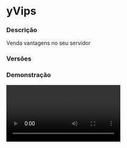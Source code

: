 # yVips
<secondary-label ref="management"/>

### Descrição
Venda vantagens no seu servidor

### Versões
<secondary-label ref="1.8"/>
<secondary-label ref="1.9"/>
<secondary-label ref="1.10"/>
<secondary-label ref="1.11"/>
<secondary-label ref="1.12"/>
<secondary-label ref="1.13"/>
<secondary-label ref="1.14"/>
<secondary-label ref="1.15"/>
<secondary-label ref="1.16"/>
<secondary-label ref="1.17"/>
<secondary-label ref="1.18"/>
<secondary-label ref="1.19"/>
<secondary-label ref="1.20"/>
<secondary-label ref="1.21"/>

### Demonstração
<video src="//www.youtube.com/watch?v=lUqLHCAyvZ8"/>


<chapter title="Comandos" id="commands" collapsible="true">
<code-block lang="plain text">/vip - Abre o menu principal
/vips [player] - Veja os vips ativos.
/keys [player
/admin] - Veja as chaves ativas.
/trocarvip [vip] - Trocqa o seu VIP atual por outro
/vip info [id-vip] - Vê as informações gerais do id selecionado.
/tempovip [jogador] - Mostra o seu tempo de vip ou de outro jogador
/usarkey [key] - Ativa um VIP a partir de uma KEY
/partyvip - Mostra o progresso atual do party-vip
/ativarvip [id] - Ativa um VIP a partir do ID do bônus
/bonusvip dar [player
/random] [vip] [duração] - Dar uma chave bônus para um jogador
/bonusvip enviar [id] [player] - Envia uma chave bônus para um jogador
/bonusvip ativar [id] - Ativa uma chave bônus
/vendervip [id] [economia] [preço] - Vende uma chave VIP
/comprarvip [id] - Compra uma chave VIP
/cancelarvendavip [id] - Cancela a venda de uma chave VIP
/congerlavip - Congela
/descongela o tempo dos vips
/darvip [jogador] [vip] [tempo] - Dá um determinado vip a um jogador
/darchave [jogador] [vip] [tempo] - Dá uma chave de um determinado vip a um jogador
/setarvip [jogador] [vip] [tempo] - Dá um determinado vip a um jogador, porém sem as mensagens e os comandos de ativação
/gerarkey [vip] [tempo] [tipo] [usos] - Cria uma key aleatória de um determinado vip
/criarkey [vip] [tempo] [tipo] [usos] [key] - Cria uma key customizada de um determinado vip
/editarkey [key] [vip] [tempo] [tipo] [usos] - Edita uma key
/deletarkey [key] - Deleta uma key
/removervip [id] - Remove um vip
/removervipplayer [player] - Remove todos os vips de um jogador
/removertempovip [id] [tempo] - Remove tempo de um vip</code-block>
</chapter>

<chapter title="Permissões" id="permissions" collapsible="true">
<code-block lang="plain text">yvips.use - Permissão para o /vip
yvips.freeze - Permissão para o /congelarvip
yvips.reload - Permissão para o /vip reload
yvips.bonusvip - Permissão para o /bonusvip
yvips.bonusvip.give - Permissão para o /bonusvip dar
yvips.bonusvip.active - Permissão para o /bonusvip ativar
yvips.bonusvip.send - Permissão para o /bonusvip enviar
yvips.bonusvip.list - Permissão para o /bonusvip lista
yvips.activevip - Permissão para o /ativarvip
yvips.buyvip - Permissão para o /comprarvip
yvips.givekey - Permissão para o /darchave
yvips.keys - Permissão para o /keys
yvips.keys.admin - Permissão para o /keys admin
yvips.keys.others - Permissão para o /keys [player]
yvips.sellcancelvip - Permissão para o /cancelarvendavip
yvips.sellvip - Permissão para o /vendervip
yvips.sellsvip - Permissão para o /vendasvip
yvips.sellsvip.others - Permissão para o /vendasvip [player]
yvips.usekey - Permissão para o /usarkey
yvips.createkey - Permissão para o /criarkey
yvips.editkey - Permissão para o /editarkey
yvips.generatekey - Permissão para o /gerarkey
yvips.removekey - Permissão para o /removerkey
yvips.infovip - Permissão para o /vip info
yvips.partyvip - Permissão para o /partyvip
yvips.timevip - Permissão para o /tempovip
yvips.timevip.others - Permissão para o /tempovip [player]
yvips.tradevip - Permissão para o /trocarvip
yvips.tradevip.others - Permissão para o /trocarvip [vip] [player]
yvips.vips - Permissão para o /vips
yvips.vips.others - Permissão para o /vips [player]
yvips.addvip - Permissão para o /darvip
yvips.setvip - Permissão para o /setarvip
yvips.removevip - Permissão para o /removervip
yvips.removevipplayer - Permissão para o /removervipplayer
yvips.removetime - Permissão para o /removertempovip
yvips.admin - Permissão para ser reconhecido como admin</code-block>
</chapter>

## Placeholders
<primary-label ref="placeholders"/>

Aqui estão as placeholders disponíveis para utilização com este plugin. Consulte-as para entender como utilizá-las corretamente.

<code-block lang="plain text" ignore-vars="true">
%yvips_partyvip_has% - Retorna a quantia atual do party-vip
%yvips_partyvip_need% - Retorna a quantia necessária do party-vip
%yvips_partyvip_progressbar% - Retorna a barra de progresso do party-vip
%yvips_partyvip_percentage% - Retorna a porcentagem atual do party-vip
%yvips_credit% - Retorna a quantia de créditos VIP do jogador formatado
%yvips_credit_raw% - Retorna a quantia de créditos VIP do jogador sem formatar
%yvips_vip_raw% - Retorna o tipo do vip
%yvips_vip_tag% - Retorna a tag do vip
%yvips_vip_prefix% - Retorna o prefixo do vip
%yvips_start_raw% - Retorna o horário raw de ativação do vip
%yvips_expire_raw% - Retorna o horário raw de expiração do vip
%yvips_duration_raw% - Retorna o horário raw de duração do vip
%yvips_start_date% - Retorna a data de ativação do vip
%yvips_start_hour% - Retorna a hora de ativação do vip
%yvips_expire_date% - Retorna a data de expiração do vip
%yvips_expire_hour% - Retorna a hora de expiração&nbsp;&nbsp;do vip
%yvips_duration% - Retorna a duração do vip
</code-block>

## Chat
<primary-label ref="chat"/>

Esta seção apresenta as placeholders disponíveis para utilização no chat. Consulte-as para compreender como aplicá-las de maneira eficaz.

<code-block lang="plain text">
{vip_tag} - Retorna a tag do vip
{vip_prefix} - Retorna o prefixo do vip
</code-block>

## Configuração
<primary-label ref="config"/>
Confira os arquivos de configuração deste plugin e revise os detalhes para garantir uma implementação correta.

<chapter title="Arquivos de Configuração" collapsible="true">
<chapter title="Estrutura do diretório" collapsible="false">
<code-block lang="plain text" ignore-vars="true">
Estrutura do diretório:
└── yVips/
    ├── commands.yml
    ├── config.yml
    ├── data.yml
    ├── discord.yml
    ├── economies.yml
    ├── menus.yml
    ├── messages.yml
    └── vips.yml
</code-block>
</chapter>

<chapter title="commands.yml" collapsible="true">
<code-block lang="yaml" ignore-vars="true">
<![CDATA[
#     ___                                          _
#    / __\___  _ __ ___  _ __ ___   __ _ _ __   __| |___
#   / /  / _ \| '_ ` _ \| '_ ` _ \ / _` | '_ \ / _` / __|
#  / /__| (_) | | | | | | | | | | | (_| | | | | (_| \__ \
#  \____/\___/|_| |_| |_|_| |_| |_|\__,_|_| |_|\__,_|___/
#
# Lista de comandos do plugin.

# Utilize "comando|comando" para criar aliases.
# Por exemplo: "gm|gamemode"
# Você pode criar quantas aliases quiser.
commands:
  vip: 'vip'
  vips: 'vips'
  timevip: 'tempovip|timevip'
  tradevip: 'trocarvip|tradevip'
  usekey: 'usekey|usarkey|usarchave'
  addvip: 'darvip|givevip|addvip|adicionarvip'
  removevip: 'removevip|removervip'
  removetime: 'removetimevip|removertempovip'
  setvip: 'setvip|setarvip|definirvip|definevip'
  generatekey: 'generatekey|gerarkey'
  createkey: 'createkey|criarkey'
  removekey: 'removekey|deletekey|removerkey|deletarkey'
  editkey: 'editkey|editarkey'
  seekeys: 'verkeys|seekeys|keys|verchaves|chaves'
  freeze: 'freezevip|congelarvip'
  givekey: 'givekey|darkey|darchave'
  infovip: 'infovip|vipinfo'
  bonusvip: 'bonusvip|vipbonus'
  activevip: 'activevip|ativarvip'
  sellvip: 'sellvip|vendervip'
  sellcancelvip: 'sellcancelvip|sellcancel|cancelsell|cancelsellvip|cancelarvendavip|vendacancelar|vendacancelarvip|cancelarvenda'
  buyvip: 'buyvip|comprarvip'
  sellsvip: 'sellsvip|vendasvip'
  partyvip: 'partyvip'
  creditovip: 'creditovip|creditosvip'
  removevipplayer: 'removevipplayer|removervipplayer|tirarvipplayer'
]]>
</code-block>
</chapter>

<chapter title="config.yml" collapsible="true">
<code-block lang="yaml" ignore-vars="true">
<![CDATA[
#      __     ___
#  _   \ \   / (_)_ __  ___
# | | | \ \ / /| | '_ \/ __|
# | |_| |\ V / | | |_) \__ \
#  \__, | \_/  |_| .__/|___/
#  |___/         |_|
#
# Discord: discord.ystoreplugins.com.br
# Site: ystoreplugins.com.br
#

# Modo de depuração para correção de problemas no plugin.
debug-mode: false

#      ___      _        _
#     /   \__ _| |_ __ _| |__   __ _ ___  ___
#    / /\ / _` | __/ _` | '_ \ / _` / __|/ _ \
#   / /_// (_| | || (_| | |_) | (_| \__ \  __/
#  /___,' \__,_|\__\__,_|_.__/ \__,_|___/\___|
#
# Configurações do banco de dados.

database:
  # Determina o tipo de banco de dados. Valores válidos: [SQLITE, MYSQL, HIKARI (recomendado)]
  storage-type: SQLITE

  # Dados para conexão ao banco de dados MYSQL.
  data:
    # Endereço de conexão do banco de dados. [EX: 127.0.0.1]
    host: localhost
    # Porta de conexão do banco de dados. [EX: 3306]
    port: 3306
    # Nome do banco de dados a ser conectado. [EX: minecraft]
    database: ''
    # Usuário de conexão. [EX: root]
    username: ''
    # Senha do usuário de conexão: [EX: 123]
    password: ''

#   __      _   _   _
#  / _\ ___| |_| |_(_)_ __   __ _ ___
#  \ \ / _ \ __| __| | '_ \ / _` / __|
#  _\ \  __/ |_| |_| | | | | (_| \__ \
#  \__/\___|\__|\__|_|_| |_|\__, |___/
#
# Sistemas principais.

general:
  # Nome deste servidor na proxy
  proxy-name: 'rankup'
  # Reduzir o tempo dos vips que não estão equipados; reduzir apenas do vip ativo
  reduce-non-equiped: false
  # Setar o grupo do vip sempre ao logar
  login-set-group: true
  # Reduzir tempo dos vips nesse servidor (desative caso tenha vários no mesmo MYSQL -> deixe ativado apenas em um dos servidores)
  reduce-this: true
  # Delay para trocar VIP
  # em segundos
  trade-delay: 300
  # Permitir o jogador ter ativado todos os vips ao mesmo tempo
  active-all: false

party-vip:
  enable: true
  # Valor que precisa ser acumulado para executar a ração
  value: 100.0
  # Resetar ao atingir
  reset-completed: true
  # Somar valor ao utilizar /setvip
  set-sum: false
  # Comando que será executado
  command: [ 'alert &cAtingimos a META de R$ 100,00 em VIPs vendidos.' ]
  # Mensagens do party-vip
  message:
    disabled: '&cEste sistema foi desativado.'
    add: |

      &b&lPARTY VIP: &aUm novo VIP foi ativado!
      &eProgresso atual: &7(&fR$ {has}&7/&bR$ {need}&7)

    got: |

      &b&lPARTY VIP: &aA META foi atingida!
      &eValor alcançado: &7(&fR$ {has}&7/&bR$ {need}&7)

    progress: |

      &b&lPARTY VIP
      &eProgresso atual: &7(&fR$ {has}&7/&bR$ {need}&7)

# Configuração da progressbar
progress-bar:
  amount: 10
  symbol: ':'
  color-yes: '&a'
  color-not: '&7'
]]>
</code-block>
</chapter>

<chapter title="data.yml" collapsible="true">
<code-block lang="yaml" ignore-vars="true">
<![CDATA[
freeze: false
party-vip: 0.0
]]>
</code-block>
</chapter>

<chapter title="discord.yml" collapsible="true">
<code-block lang="yaml" ignore-vars="true">
<![CDATA[
options:
  url: ''
  username: 'yVips'

embeds:
  activated:
    title: ':mailbox: Um novo VIP foi ativado'
    thumbnail: 'https://minotar.net/body/{player}/100.png'
    color: '#fff'
    content: ''
    footer:
      text: 'yStore © Todos os direitos reservados'
      image: ''
    fields:
      player:
        inline: true
        header: 'Player'
        content: '```{player}```'
      vip:
        inline: true
        header: 'VIP'
        content: '```{vip}```'
      time:
        inline: true
        header: 'Duração'
        content: '```{time}```'
      date_activated:
        inline: true
        header: 'Ativado em'
        content: '```{activation_date} às {activation_hour}```'
      date_expire:
        inline: true
        header: 'Expira em'
        content: '```{expire_date} às {expire_hour}```'
]]>
</code-block>
</chapter>

<chapter title="economies.yml" collapsible="true">
<code-block lang="yaml" ignore-vars="true">
<![CDATA[
#  _____                                  _
# | ____| ___  ___  _ __   ___  _ __ ___ (_) ___  ___
# |  _|  / __|/ _ \| '_ \ / _ \| '_ ` _ \| |/ _ \/ __|
# | |___| (__| (_) | | | | (_) | | | | | | |  __/\__ \
# |_____|\___|\___/|_| |_|\___/|_| |_| |_|_|\___||___/

# Providers disponíveis:
#
#   AtlasEconomiaSecundaria, AtlasMinas, AtlasMinasV2,
#   JH_Shop, LegendaryEconomy, NextCash, PlayerPoints,
#   StormEconomiaSecundaria, StormMinas, TGCash,
#   yAlmas, yPoints, yRankup,
#   Vault
#

# Economia padrão que irá vir na placa
# Deixe '' (vazio) para não usar
default: 'money'

economies:
  money:
    # Coloque o nome do plugin
    # Para money deixe Money
    provider: 'Money'
    # Formato inteiro
    display: 'Dinheiro'
    # Formato abreviado
    abbreviated: 'coins'
    # Permitir que comercializem na loja com o jogador offline
    allow-offline: true
    # Permissão para o usuário conseguir definir esta economia
    permission: 'yvips.provider.money'
    # ‘Item’ que aparecerá para os jogadores ao interagir com a placa
    item:
      material: '209299a117bee88d3262f6ab98211fba344ecae39b47ec848129706dedc81e4f'
      name: '&aEconomia'
      lore:
        - ''
        - ' &aEsta loja está comercializando com &fMoney&a.'
        - ''
    # ‘Item’ que aparecerá para o dono ao editar/criar a placa
    item-settings:
      material: '209299a117bee88d3262f6ab98211fba344ecae39b47ec848129706dedc81e4f'
      name: '&aEconomia'
      lore:
        - ''
        - ' &7Tipo de economia: &fMoney&7.'
        - ''
        - '&aClique para alterar'
]]>
</code-block>
</chapter>

<chapter title="menus.yml" collapsible="true">
<code-block lang="yaml" ignore-vars="true">
<![CDATA[
#
#    /\/\   ___ _ __  _   _ ___
#   /    \ / _ \ '_ \| | | / __|
#  / /\/\ \  __/ | | | |_| \__ \
#  \/    \/\___|_| |_|\__,_|___/
#
# Sistema de menus.

# Ativar o sistema de atualizar o menu principal automaticamente enquanto estiver aberto
menu-updater: true
# Tempo para atualizar o menu automaticamente
# em ticks -> 20 ticks = 1s
menu-updater-time: 20

# Setas dos menus.
arrows:
  back:
    material: 'ARROW:0'
    name: '&cVoltar'
    lore: ['&7Clique para voltar ao menu anterior.']
  previous:
    material: 'ARROW:0'
    name: '&cAnterior'
    lore: ['&7Clique para ir à página anterior.']
  next:
    material: 'ARROW:0'
    name: '&aPróximo'
    lore: ['&7Clique para ir à próxima página.']

# Menu principal
main:
  name: '&8VIPs ➜ Principal'
  size: 36
  items:
    profile:
      slot: 10
      material: '{player}'
      name: '&bPerfil'
      lore:
        - ''
        - ' &fVIP Atual: &r{vip_display}'
        - ' &fTAG: &r{vip_prefix}'
        - ''
        - ' &fCréditos: &b&l♦ &f{credit}'
        - ''
        - ' &fExpira em: &7{expire_remaining}'
        - ' &fAtivado em: &7{activation_date} às {activation_hour}'
        - ''
    profile-no-vip:
      material: '{player}'
      name: '&aPerfil'
      lore:
        - ' &fCréditos: &b♦&f{credit}'
        - ''
        - ' &cAdquira um VIP e'
        - ' &cdesbloqueie o acesso ao menu.'
        - ''
    historic:
      slot: 12
      material: 'EMPTY_MAP'
      name: '&bHistórico de VIPS'
      lore:
        - '&7Clique para visualizar o seu'
        - '&7histórico de VIPs utilizados.'
        - ''
    stored:
      slot: 13
      material: 'TRIPWIRE_HOOK'
      name: '&bChaves'
      lore:
        - '&7Clique para visualizar as suas chaves'
        - '&7armazenadas do seu VIPs'
        - ''
        - ' &7Você possui &f{amount_stored} &7chave(s) armazenada(s).'
        - ' &7Total de chaves obtidas: &f{amount_obtained}&7.'
        - ''
    shop:
      slot: 14
      material: 'GOLD_INGOT'
      name: '&bLoja de Créditos'
      lore:
        - '&7Aqui você pode adquirir itens utilizando'
        - '&7os seus &nCréditos VIP&7.'
        - ''
        - '&aClique para abrir a loja.'
    keys-shop:
      slot: 15
      material: 'DIAMOND'
      name: '&bLoja de Chaves'
      lore:
        - '&7Aqui você pode adquirir chaves VIP'
        - '&7de outros jogadores.'
        - ''
        - '&aClique para abrir a loja.'
    top:
      slot: 16
      material: 'BOOK_AND_QUILL'
      name: '&b&lTOP'
      lore:
        - '&7Veja os jogadores que mais ativaram'
        - '&7vip no servidor.'
        - ''
        - '&aClique para abrir'
    activation:
      slot: 21
      material: 'CHEST'
      name: '&b&lAtivações'
      lore:
        - '&7Recolha as suas ativações pendentes.'
        - ''
        - '&aClique para abrir'
    upgrade-yes:
      slot: 22
      material: 'EMERALD'
      name: '&b&lUpar VIP'
      lore:
        - '&7Faça um upgrade do seu VIP atual para um melhor.'
        - ''
        - '&aClique para abrir'
    upgrade-no:
      material: 'EMERALD'
      name: '&b&lUpar VIP'
      lore:
        - '&cVocê não possui nenhum vip.'

# Menu histórico de vips
history:
  name: '&8VIP'
  size: 54
  slots: [ 11, 12, 13, 14, 15, 20, 21, 22, 23, 24 ]
  previous-slot: 18
  next-slot: 26
  back-slot: 48
  # Seletor dos tops
  selector:
    slot: 50
    material: HOPPER
    name: '&aFiltro'
    # Tipos do seletor
    types:
      active:
        enabled: true
        name: 'VIP Equipado'
      pending:
        enabled: true
        name: 'VIP(s) Pendente'
      expired:
        enabled: true
        name: 'VIP(s) Expirados'
    # Formatos do seletor
    formats:
      seeing: ' &f• &a{name}'
      select: ' &f• &7{name}'

# Menu top
top:
  name: '&8TOP VIP'
  size: 36
  slots: [ 10, 11, 12, 13, 14, 15, 16 ]
  back-slot: 30
  previous-slot: 9
  next-slot: 17
  # Seletor dos tops
  selector:
    slot: 31
    material: '22d145c93e5eac48a661c6f27fdaff5922cf433dd627bf23eec378b9956197'
    name: '&aSeletor do TOP'
    # Tipos do seletor
    types:
      credit:
        enabled: true
        name: 'Créditos VIP'
      activated-vip:
        enabled: true
        name: 'VIPs ativados'
    # Formatos do seletor
    formats:
      seeing: ' &f• &a{nome}'
      select: ' &f• &7{nome}'
  items:
    # Item do top peixe mais pesado
    credit:
      material: '{player}'
      name: '&f{player}'
      lore:
        - ''
        - '&fCréditos VIP: &7{amount}'
        - '&fPosição: &e{pos}º'
        - ''
    # Item do top tempo pescando
    activated-vip:
      material: '{player}'
      name: '&f{player}'
      lore:
        - ''
        - '&fVIPs ativados: &7{amount}'
        - '&fPosição: &e{pos}º'
        - ''

# Menu de shop
shop:
  name: '&8VIP SHOP'
  size: 27
  back-slot: 10
  profile:
    slot: 12
    material: '{player}'
    name: '&a{player}'
    lore: [ '&7Seus créditos: &f{credit}', "&7Créditos gastos: &f{spent}" ]
  items:
    swords:
      price: 1.0
      preview:
        slot: 14
        material: 'DIAMOND'
        name: '&b&lVIP DIAMANTE'
        lore: ['&7Compre seu vip diamante', '&7muito especial para o servidor.']
      item:
        material: 'DIAMOND'
        name: 'EOQ'
        lore: []
      command: [ 'darvip {player} diamante 10000' ]

# Menu keys
keys:
  name: '&8VIP KEYS'
  size: 54
  slots: [ 11, 12, 13, 14, 15, 20, 21, 22, 23, 24 ]
  previous-slot: 18
  next-slot: 26
  back-slot: 49
  #
  bonus-slot: 40
  #
  items:
    bonus:
      material: 'TRIPWIRE_HOOK'
      name: '&eKeys bônus!'
      lore: [ '&7Gerencie suas chaves bônus', '&7adquiridas em ativações.', '', '&aClique para abrir' ]
  facing:
    e0:
      slot: 11
      material: 'BARRIER'
      name: ' '
      lore: []
    e1:
      slot: 12
      material: 'BARRIER'
      name: ' '
      lore: []
    e2:
      slot: 13
      material: 'BARRIER'
      name: ' '
      lore: []
    e3:
      slot: 14
      material: 'BARRIER'
      name: ' '
      lore: []
    e4:
      slot: 15
      material: 'BARRIER'
      name: ' '
      lore: []
    e5:
      slot: 20
      material: 'BARRIER'
      name: ' '
      lore: []
    e6:
      slot: 21
      material: 'BARRIER'
      name: ' '
      lore: []
    e7:
      slot: 22
      material: 'BARRIER'
      name: ' '
      lore: []
    e8:
      slot: 23
      material: 'BARRIER'
      name: ' '
      lore: []
    e9:
      slot: 24
      material: 'BARRIER'
      name: ' '
      lore: []

# Menu keys bonus
keys-bonus:
  name: '&8VIP KEYS BÔNUS'
  size: 54
  slots: [ 11, 12, 13, 14, 15, 20, 21, 22, 23, 24 ]
  previous-slot: 18
  next-slot: 26
  back-slot: 49
  facing:
    e0:
      slot: 11
      material: 'BARRIER'
      name: ' '
      lore: []
    e1:
      slot: 12
      material: 'BARRIER'
      name: ' '
      lore: []
    e2:
      slot: 13
      material: 'BARRIER'
      name: ' '
      lore: []
    e3:
      slot: 14
      material: 'BARRIER'
      name: ' '
      lore: []
    e4:
      slot: 15
      material: 'BARRIER'
      name: ' '
      lore: []
    e5:
      slot: 20
      material: 'BARRIER'
      name: ' '
      lore: []
    e6:
      slot: 21
      material: 'BARRIER'
      name: ' '
      lore: []
    e7:
      slot: 22
      material: 'BARRIER'
      name: ' '
      lore: []
    e8:
      slot: 23
      material: 'BARRIER'
      name: ' '
      lore: []
    e9:
      slot: 24
      material: 'BARRIER'
      name: ' '
      lore: []

# Menu keys vendendo
keys-sell:
  name: '&8VIP KEYS VENDENDO'
  size: 54
  slots: [ 11, 12, 13, 14, 15, 20, 21, 22, 23, 24 ]
  previous-slot: 18
  next-slot: 26
  back-slot: 49
  facing:
    e0:
      slot: 11
      material: 'BARRIER'
      name: ' '
      lore: []
    e1:
      slot: 12
      material: 'BARRIER'
      name: ' '
      lore: []
    e2:
      slot: 13
      material: 'BARRIER'
      name: ' '
      lore: []
    e3:
      slot: 14
      material: 'BARRIER'
      name: ' '
      lore: []
    e4:
      slot: 15
      material: 'BARRIER'
      name: ' '
      lore: []
    e5:
      slot: 20
      material: 'BARRIER'
      name: ' '
      lore: []
    e6:
      slot: 21
      material: 'BARRIER'
      name: ' '
      lore: []
    e7:
      slot: 22
      material: 'BARRIER'
      name: ' '
      lore: []
    e8:
      slot: 23
      material: 'BARRIER'
      name: ' '
      lore: []
    e9:
      slot: 24
      material: 'BARRIER'
      name: ' '
      lore: []

# Menu de configuração
sell:
  name: '&8VIP VENDER KEY'
  size: 27
  items:
    back-slot: 10
    provider-slot: 12
    price-slot: 14
    selling-slot: 16
    provider:
      material: '61a8e6d27b96c0aa4df5b8347260eb051c56944c97d837f22655d8ecbc449137'
      name: '&aMoeda da venda'
      lore:
        - '&7Moeda que será utilizada no comércio'
        - '&7desta key.'
        - ''
        - '&7Atual: &fNenhuma'
        - ''
        - '&aClique para alterar a moeda'
    price:
      material: '945f47feb4d75cb333914bfdb999a489c9d0e320d548f310419ad738d1e24b9'
      name: '&aPreço da key'
      lore:
        - '&7Quantia que o jogador vai pagar por esta key:'
        - ''
        - ' &fPreço atual: &7{price}'
        - ''
        - '&aClique para alterar'
    selling:
      material: '22d145c93e5eac48a661c6f27fdaff5922cf433dd627bf23eec378b9956197'
      name: '&aAtivar venda'
      lore:
        - '&7Esta key não está sendo vendida no momento.'
        - '&7Jogadores não poderão comprar.'
        - ''
        - '&aClique para ativar a venda'
    selling-not:
      material: '5fde3bfce2d8cb724de8556e5ec21b7f15f584684ab785214add164be7624b'
      name: '&cDesativar venda'
      lore:
        - '&7Esta key está sendo vendida no momento.'
        - '&7Jogadores poderão comprar.'
        - ''
        - '&aClique para desativar a venda'

# Menu de seleção de economias
providers:
  name: '&8Selecionar economia'
  size: 27
  previous: 9
  next: 17
  back: 18
  slots: [ 10, 11, 12, 13, 14, 15, 16 ]

# Menu de confirmação
confirm:
  name: '&8Confirmação de compra'
  size: 27
  slots: [ 10, 11, 12, 13, 14, 15, 16 ]
  items:
    item-slot: 13
    confirm-slot: 11
    cancel-slot: 15
    confirm:
      material: 'WOOL:5'
      name: '&aConfirmar'
      lore: [ '&7Clique para &aconfirmar&7 a compra.' ]
    cancel:
      material: 'WOOL:14'
      name: '&cCancelar'
      lore: [ '&7Clique para &ccancelar&7 a compra.' ]

# Menu ativações
activations:
  name: '&8VIP ATIVAÇÕES'
  size: 54
  slots: [ 11, 12, 13, 14, 15, 20, 21, 22, 23, 24 ]
  previous-slot: 18
  next-slot: 26
  back-slot: 49
  facing:
    e0:
      slot: 11
      material: 'BARRIER'
      name: ' '
      lore: []
    e1:
      slot: 12
      material: 'BARRIER'
      name: ' '
      lore: []
    e2:
      slot: 13
      material: 'BARRIER'
      name: ' '
      lore: []
    e3:
      slot: 14
      material: 'BARRIER'
      name: ' '
      lore: []
    e4:
      slot: 15
      material: 'BARRIER'
      name: ' '
      lore: []
    e5:
      slot: 20
      material: 'BARRIER'
      name: ' '
      lore: []
    e6:
      slot: 21
      material: 'BARRIER'
      name: ' '
      lore: []
    e7:
      slot: 22
      material: 'BARRIER'
      name: ' '
      lore: []
    e8:
      slot: 23
      material: 'BARRIER'
      name: ' '
      lore: []
    e9:
      slot: 24
      material: 'BARRIER'
      name: ' '
      lore: []
]]>
</code-block>
</chapter>

<chapter title="messages.yml" collapsible="true">
<code-block lang="yaml" ignore-vars="true">
<![CDATA[
#
#    /\/\   ___  ___ ___  __ _  __ _  ___  ___
#   /    \ / _ \/ __/ __|/ _` |/ _` |/ _ \/ __|
#  / /\/\ \  __/\__ \__ \ (_| | (_| |  __/\__ \
#  \/    \/\___||___/___/\__,_|\__, |\___||___/
#                              |___/
#
# Mensagens a serem enviadas pelo plugin.

actionbar:
  not-cancelled: '&cA operação ainda não foi cancelada.'

chat:
  syntax: '&cUse: /{command} {syntax}'
  target: '&cJogador {player} não encontrado.'
  number: '&cO argumento não é um número.'
  permission: '&cVocê não tem permissão para fazer isto.'
  console: '&cApenas jogadores in-game podem realizar esta ação.'
  cancelled: '&cVocê cancelou a ação.'
  help: |

    &bComandos do plugin:

    &b-> &f/vip &8-&7 Abre o menu principal
    &b-> &f/vips &8-&7 Veja os vips ativos.
    &b-> &f/keys &8-&7 Veja as chaves ativas.
    &b-> &f/tempovip &8-&7 Mostra o seu tempo de vip
    &b-> &f/trocarvip [vip] &8-&7 Trocqa o seu VIP atual por outro
    &b-> &f/usarkey [key] &8-&7 Ativa um VIP a partir de uma KEY
    &b-> &f/partyvip &8-&7 Mostra o progresso atual do party-vip
    &b-> &f/ativarvip [id] &8-&7 Ativa um VIP a partir do ID do bônus
    &b-> &f/bonusvip enviar [id] [player] &8-&7 Envia uma chave bônus para um jogador
    &b-> &f/bonusvip ativar [id] &8-&7 Ativa uma chave bônus
    &b-> &f/vendervip [id] [economia] [preço] &8-&7 Vende uma chave VIP
    &b-> &f/comprarvip [id] &8-&7 Compra uma chave VIP
    &b-> &f/cancelarvendavip [id] &8-&7 Cancela a venda de uma chave VIP

  help-admin: |

    &bComandos do plugin:

    &b-> &f/vip &8-&7 Abre o menu principal
    &b-> &f/vips [player] &8-&7 Veja os vips ativos.
    &b-> &f/keys [player/admin] &8-&7 Veja as chaves ativas.
    &b-> &f/trocarvip [vip] &8-&7 Trocqa o seu VIP atual por outro
    &b-> &f/vip info [id-vip] &8-&7 Vê as informações gerais do id selecionado.
    &b-> &f/tempovip [jogador] &8-&7 Mostra o seu tempo de vip ou de outro jogador
    &b-> &f/usarkey [key] &8-&7 Ativa um VIP a partir de uma KEY
    &b-> &f/partyvip &8-&7 Mostra o progresso atual do party-vip
    &b-> &f/ativarvip [id] &8-&7 Ativa um VIP a partir do ID do bônus
    &b-> &f/bonusvip dar [player/random] [vip] [duração] &8-&7 Dar uma chave bônus para um jogador
    &b-> &f/bonusvip enviar [id] [player] &8-&7 Envia uma chave bônus para um jogador
    &b-> &f/bonusvip ativar [id] &8-&7 Ativa uma chave bônus
    &b-> &f/vendervip [id] [economia] [preço] &8-&7 Vende uma chave VIP
    &b-> &f/comprarvip [id] &8-&7 Compra uma chave VIP
    &b-> &f/cancelarvendavip [id] &8-&7 Cancela a venda de uma chave VIP
    &b-> &f/congerlavip &8-&7 Congela/descongela o tempo dos vips
    &b-> &f/darvip [jogador] [vip] [tempo] &8-&7 Dá um determinado vip a um jogador
    &b-> &f/darchave [jogador] [vip] [tempo] &8-&7 Dá uma chave de um determinado vip a um jogador
    &b-> &f/setarvip [jogador] [vip] [tempo] &8-&7 Dá um determinado vip a um jogador, porém sem as mensagens e os comandos de ativação
    &b-> &f/gerarkey [vip] [tempo] [tipo] [usos] &8-&7 Cria uma key aleatória de um determinado vip
    &b-> &f/criarkey [vip] [tempo] [tipo] [usos] [key] &8-&7 Cria uma key customizada de um determinado vip
    &b-> &f/editarkey [key] [vip] [tempo] [tipo] [usos] &8-&7 Edita uma key
    &b-> &f/deletarkey [key] &8-&7 Deleta uma key
    &b-> &f/removervip [id] &8-&7 Remove um vip
    &b-> &f/removertempovip [id] [tempo] &8-&7 Remove tempo de um vip

  vip-found: '&cEste vip não foi encontrado. Disponíveis: &7{list}&c.'
  vip-found-player: '&cVocê não possui nenhum vip ativo.'
  vip-found-player-target: '&cO jogador {player} não possui nenhum vip ativo.'
  vip-set: '&aVocê setou o &r{vip}&a para o jogador &f{player}&a.'
  vip-add: '&aVocê adicionou o &r{vip}&a para o jogador &f{player}&a.'
  vip-trade: '&aVocê alterou seu vip para o &r{vip}&a.'
  vip-trade-target: '&aVocê alterou o vip do jogador &f{player}&a para o &r{vip}&a.'
  vip-time: |

    &aInformações do seu VIP:

    &7Seu VIP: &f{vip_display}
    &7Tag especial: &f{vip_prefix}

    &7Expira em: &f{expire_remaining}
    &7Ativado em: &f{activation_date} às {activation_hour}

  vip-time-target: |

    &aInformações do VIP de &f{player}&a:

    &7VIP: &f{vip_display}
    &7Tag especial: &f{vip_prefix}

    &7Expira em: &f{expire_remaining}
    &7Ativado em: &f{activation_date} às {activation_hour}

  vip-key-not-found: '&cEsta key {key} não existe.'
  vip-key-found: '&cEsta key {key} já existe.'
  vip-key-delete: '&aEsta key {key} foi deletada.'
  vip-key-generate: |

    &aInformações da KEY gerada:

    &7KEY: &f<click:suggest_command:{key}><hover:show_text:"<red>{key}<newline>Clique para copiar</red>">{key}</hover></click>
    &7VIP: &f{vip}

    &7Usos: &f{use}
    &7Duração: &f{duration}

  vip-key-edit: |

    &aInformações da KEY editada:

    &7KEY: &f<click:suggest_command:{key}><hover:show_text:"<red>{key}<newline>Clique para copiar</red>">{key}</hover></click>
    &7VIP: &f{vip}

    &7Usos: &f{use}
    &7Duração: &f{duration}

  vip-key-use: |

    &aVocê usou uma KEY VIP, informações:

    &7KEY: &f{key}
    &7VIP: &f{vip}

    &7Duração: &f{duration}

  vips-format: '  &8(<click:suggest_command:{id}><hover:show_text:"<red>{id}<newline>Clique para copiar</red>">{id}</hover></click>)&f {vip_display}&6 -> &7{expire_remaining}'
  vips-none: '&cVocê não possui nenhum vip.'
  vips-none-target: '&cO jogador {player} não possui nenhum vip.'
  vips: |

    &aInformações sobre os seus VIPs:
    &r
    &f  ID:            &fVIP:
    &r
    {format}

  vips-target: |

    &aInformações sobre os VIPs de &f{player}&a:

    &f  ID:            &fVIP:

    {format}

  vip-trade-found: '&cVocê não possui um VIP com id {id}.'
  vip-trade-found-target: '&cO jogador {player} não possui um VIP com id {id}.'
  vip-already: '&cVocê já está usando um VIP com o id {id}.'
  vip-already-target: '&cO jogador {player} já está usando um VIP com o id {id}.'
  vip-expired: '&cO seu VIP {id} está expirado.'
  vip-expired-target: '&cO VIP {id} do jogador {player} está expirado.'
  keys-format: '  &8(<click:suggest_command:{key}><hover:show_text:"<red>{key}<newline>Clique para copiar</red>">{key}</hover></click>)&f {vip_display}&6 -> &7{duration}'
  keys-none: '&cNão há nenhuma key disponível.'
  keys: |

    &aInformações sobre as KEYs disponíveis:

    &f  KEY:                      &fVIP:

    {format}

  keys-player-format: '  &8(<click:suggest_command:{id}><hover:show_text:"<red>{id}<newline>Clique para copiar</red>">{id}</hover></click>)&f {vip_display}&6 -> &7{expire_remaining}'
  keys-player-none: '&cVocê não possui nenhuma key.'
  keys-player: |

    &aInformações sobre as suas KEYs disponíveis:

    &f  KEY:                      &fVIP:

    {format}

  keys-target-format: '  &8(<click:suggest_command:{id}><hover:show_text:"<red>{id}<newline>Clique para copiar</red>">{id}</hover></click>)&f {vip_display}&6 -> &7{expire_remaining}'
  keys-target-none: '&cO jogador {player} não possui nenhuma key.'
  keys-target: |

    &aInformações sobre as KEYs de {player} disponíveis:

    &f  KEY:                      &fVIP:

    {format}

  vip-data-found: '&cNenhum VIP encontrado com o ID {id}.'
  vip-data-remove: '&aVIP {id} deletado.'
  vip-data-remove-permanent: '&cNão é possível alterar o tempo deste VIP, ele é permanente.'
  vip-data-remove-time: '&aTempo do VIP {id} alterado para duração: {time}.'
  shop-credit-has: '&cVocê não possui a quantia de {amount} créditos VIP.'
  shop-credit-spent: '&aVocê comprou na loja utilizando {amount} créditos VIP.'
  freeze-yes: '&aO tempo dos VIPS agora estão congelados neste servidor.'
  freeze-no: '&cO tempo dos VIPS não mais estão congelados neste servidor.'
  key-give: '&aVocê deu uma key do &r{vip}&a para o jogador &f{player}&a.'
  key-received: '&aVocê recebeu uma key do &r{vip}&a.'
  key-active: '&aVocê ativou sua key do &r{vip}&a de id {id}&a.'
  key-active-found: '&cEssa chave de id {id} não foi encontrada na sua conta.'
  key-copy: '&7Seu ID do VIP: &r {vip_display}&6 -> &7<click:suggest_command:{id}><hover:show_text:"<red>{id}<newline>Clique para copiar</red>">{id}</hover></click>'
  vip-info: |

    &aInformações sobre o VIP &7({id})&a de &f{player}&a:

    &7VIP: &r{vip_display}
    &7Tag Especial: &r{vip_prefix}

    &fStatus: &r{status}

    &7Expira em: &f{expire_remaining}
    &7Ativado em: &f{activation_date} às {activation_hour}

  bonus-give: '&aVocê deu um bônus do &r{vip}&a para o jogador &f{player}&a.'
  bonus-active: '&aVocê ativou seu bônus do &r{vip}&a de id {id}&a.'
  bonus-format: '  &8(<click:suggest_command:{id}><hover:show_text:"<red>{id}<newline>Clique para copiar</red>">{id}</hover></click>)&f {vip_display}&6 -> &7{expire_remaining}'
  bonus-none: '&cNão há nenhum bônus disponível.'
  bonus: |

    &aInformações sobre as KEYs disponíveis:

    &f  ID:            &fVIP:

    {format}

  bonus-not-found: '&cEste bônus de id {id} não existe.'
  digit-player: |

    &aDigite o PLAYER que você quer.
    &7Para cancelar, digite &ncancelar&7.

  digit-price: |

    &aDigite o PREÇO que você quer.
    &7Para cancelar, digite &ncancelar&7.

  bonus-sent: '&aVocê enviou o bônus de id {id} ao jogador {player}.'
  provider-permission: '&cVocê não tem permissão para comercializar com esta economia.'
  change-price: '&aVocê alterou o preço para {price}.'
  key-selling: |

    &aVocê colocou uma chave à venda

    &7ID: &e{id}
    &7Preço: &e{price}
    &7Economia: &e{provider}

    &7VIP: &b{vip}
    &7Duração: &b{duration}

  key-selling-cancel: |

    &aVocê cancelou a venda de uma chave

    &7ID: &e{id}
    &7VIP: &b{vip}
    &7Duração: &b{duration}

  provider-found: '&cEste tipo de economia não foi encontrado. Disponíveis: &7{list}&c.'
  key-buy-found: '&cEssa chave de id {id} não foi encontrada para venda.'
  key-buy-self: '&cVocê não pode comprar sua própria chave.'
  key-buy-target: '&cEste jogador {player} não foi encontrado na base de dados.'
  key-buy-economy: '&cEsta economia não foi encontrada.'
  key-buy-offline: '&cEsta economia não permite que comercialize com o dono da venda offline.'
  key-buy: |

    &aVocê comprou uma chave VIP

    &7ID: &e{id}
    &7Preço: &e{price}
    &7Economia: &e{provider}

    &7VIP: &b{vip}
    &7Duração: &b{duration}

  no-balance: '&cVocê não tem {provider_display} suficiente para isto. Disponível: {provider_balance}&c.'
  sell-format: '  &8(<click:suggest_command:{id}><hover:show_text:"<red>{id}<newline>Clique para copiar</red>">{id}</hover></click>)&f {vip_display}&6 -> &7{expire_remaining} &6-> &a{price} {provider_abbreviated} &6-> &f{player}'
  sell-none: '&cNão há nenhuma key à venda.'
  sell: |

    &aInformações sobre KEYs à venda disponíveis:

    &f  KEY:                      &fVIP:

    {format}

  sell-target-format: '  &8(<click:suggest_command:{id}><hover:show_text:"<red>{id}<newline>Clique para copiar</red>">{id}</hover></click>)&f {vip_display}&6 -> &7{expire_remaining} &6-> &a{price} {provider_abbreviated}'
  sell-target-none: '&cNão há nenhuma key à venda deste jogador.'
  sell-target: |

    &aInformações sobre KEYs à venda de {player} disponíveis:

    &f  KEY:                      &fVIP:

    {format}

  credit-balance: |
    &aVocê possui: &f{amount}&a créditos.
  credit-balance-target: |
    &aO jogador &7{player}&a possui: &f{amount}&a créditos.
  credit-set: |
    &aVocê setou os tokens do jogador &7{player} &apara: &f{amount}&a créditos.
  credit-remove: |
    &aVocê removeu &f{amount}&a créditos do jogador &7{player}&a.
  credit-add: |
    &aVocê adicionou &f{amount}&a créditos para o jogador &7{player}&a.
  credit-send: |
    &aVocê enviou &f{amount}&a créditos para o jogador &7{player}&a.
  credit-received: |
    &aVocê recebeu &f{amount}&a créditos do jogador &7{player}&a.
  credit-self: |
    &cVocê não pode enviar créditos para sí mesmo.
  bonus-receive: '&aVocê recebeu um bônus do &r{vip}&a do jogador &f{player}&a.'
  trade-delay: '&cAguarde &e{time} &cpara trocar de vip novamente.'
  remove-player-none: '&cNenhum VIP pôde ser removido. O jogador {player} não possui VIPs ativos.'
  remove-player: '&aTodos os VIPs do jogador &f{player}&a foram removidos.'
]]>
</code-block>
</chapter>

<chapter title="vips.yml" collapsible="true">
<code-block lang="yaml" ignore-vars="true">
<![CDATA[
vips:
  iron:
    display: '&f[VIP Ferro]'
    prefix: '&f&l✔' # exclusivo yClans e yRankup
    # ONLINE -> O tempo do VIP é descontado apenas quando o jogador estiver online
    # SERVER -> O tempo do VIP é descontado apenas quando o servidor estiver online
    # BASIC -> O tempo do VIP é descontado até quando o servidor estiver offline
    time-type: 'SERVER'
    # Créditos VIP que serão dados ao jogador ao ativar este vip
    credit: 10.0
    # Valor que acumulará no party-vip
    party-vip-value: 10.0
    # Enviar a ativação pro menu de ativações do jogador
    activation-menu: false
    # Integração com o yLeague
    yleague:
      # Pontos que será dado no yLeague
      points: 10.0
      # Título da embed que é enviada no discord
      # Deixe '' para não enviar
      embed-title: 'VIP Ferro Ativado'
    # Sistema de upar o vip
    upgrade:
      vip-type: 'ouro'
      command: []
      message: |

        &b&lUPGRADE
        &aVocê upou do &f[VIP Ferro] &apara o &e&lVIP OURO
        &aVocê pagou &2$&a 10k em coins

      message-broadcast: ''
      price:
        price1:
          provider: 'money'
          price: 10000
    icon:
      material: 'IRON_INGOT'
      name: '&fVIP Ferro'
      lore: []
    announces:
      sound: ''
      effect: ''
      actionbar: '&7{player}&b acaba de ativar o &fVIP Ferro'
      title: '&7{player}&b ativou o<nl>&fVIP Ferro'
      chat: |

        &a&lVIPS
        &bO jogador &7{player} &bacaba de
        &bse tornar &7(&fVIP Ferro&7)&b.

      chat-private: |

        &a&lVIPS
        &7Recolha sua ativação no /vip

    discord:
      # exclusivo yDiscordHook
      # enviar o embed no privado
      discordhook:
        enable: true
        dm-embed: ''
      # enviar o embed em um chat
      webhook:
        enable: true
        chat-embed: 'activated'
    item:
      key-preview:
        material: TRIPWIRE_HOOK
        name: '&f[VIP Ferro] &8{id}'
        lore: [ '', ' &7Vip: &f[VIP Ferro]', ' &7ID: &f{id}', ' &7Duração: &f{expire_remaining}', '', '&aBotão &fESQUERDO &apara ativar', '&aBotão &fDIREITO &apara vender' ]
      key-sell-preview:
        material: TRIPWIRE_HOOK
        name: '&f[VIP Ferro] &8{id}'
        lore: [ '', ' &7Vip: &f[VIP Ferro]', ' &7ID: &f{id}', ' &7Duração: &f{expire_remaining}', ' &fStatus: &aVendendo por {price} {provider_abbreviated}', '', '&aBotão &fESQUERDO &apara ativar', '&aBotão &fDIREITO &apara cancelar a venda' ]
      key-sell:
        material: TRIPWIRE_HOOK
        name: '&f[VIP Ferro] &8{id}'
        lore: [ '', ' &7Vip: &f[VIP Ferro]', ' &7ID: &f{id}', ' &7Duração: &f{expire_remaining}', '', ' &fStatus: &aVendendo por {price} {provider_abbreviated}', ' &fVendedor: &7{player}', '', '&aBotão &fESQUERDO &apara comprar' ]
      key-bonus-preview:
        material: TRIPWIRE_HOOK
        name: '&f[VIP Ferro] &8{id}'
        lore: [ '', ' &7Vip: &f[VIP Ferro]', ' &7ID: &f{id}', ' &7Duração: &f{expire_remaining}', '', '&aBotão &fESQUERDO &apara ativar', '&aBotão &fDIREITO &apara enviar' ]
      active:
        material: IRON_INGOT
        name: '&f[VIP Ferro] &8{id}'
        lore: [ '' ,' &fAtivado por: &a{player}', '&f Status: &aAtivo', '', '&7 Ativado em: &f{activation_date} às {activation_hour}' , ' &7Expira em: &f {expire_remaining}' , '', '&eClique para copiar a KEY do vip']
      change:
        material: IRON_INGOT
        name: '&f[VIP Ferro] &8{id}'
        lore: [ '', ' &fStatus: &eAGUARDANDO', ' &7Expira em: &f{expire_remaining}', ' &7Ativado em: &f{activation_date} às {activation_hour}', '', '&cClique para usar este vip' ]
      expired:
        material: IRON_INGOT
        name: '&f[VIP Ferro] &8{id}'
        lore: [ '', ' &fStatus: &cEXPIRADO', ' &7Ativado em: &f{activation_date} às {activation_hour}', ''  ]
      activation:
        material: IRON_INGOT
        name: '&f[VIP Ferro]'
        lore: [ '&7Clique para coletar a ativação' ]
      upgrade:
        material: GOLD_INGOT
        name: '&f[VIP Ferro] -> &e&lVIP OURO'
        lore: [ '&7Faça o upgrade para o VIP OURO.', '', '&fPreço: &2$&a 10k em coins', '', '&aClique para upar' ]
    group-command:
      add: [ 'lp user {player} parent add vip_ferro' ]
      remove: [ 'lp user {player} parent remove vip_ferro' ]
    activation-commands: [ '100.0,give {player} iron_ingot 64' ]
    activation-items:
      item-1:
        chance: 100.0
        material: 'IRON_INGOT'
        name: '&fFerro do VIP'
        lore: []
        enchants: ['DURABILITY:1']
    bungee-activation:
      bungee1:
        server: 'mina'
        commands: [ '100.0,give {player} diamond 64' ]
        items: {}
  ouro:
    display: '&e&lVIP OURO'
    prefix: '&e&l✔' # exclusivo yClans e yRankup
    # ONLINE -> O tempo do VIP é descontado apenas quando o jogador estiver online
    # SERVER -> O tempo do VIP é descontado apenas quando o servidor estiver online
    # BASIC -> O tempo do VIP é descontado até quando o servidor estiver offline
    time-type: 'SERVER'
    # Créditos VIP que serão dados ao jogador ao ativar este vip
    credit: 20.0
    # Valor que acumulará no party-vip
    party-vip-value: 20.0
    # Enviar a ativação pro menu de ativações do jogador
    activation-menu: false
    # Sistema de upar o vip
    upgrade:
      vip-type: 'diamante'
      command: []
      message: |

        &b&lUPGRADE
        &aVocê upou do &e&lVIP OURO &apara o &b&lVIP DIAMANTE
        &aVocê pagou &2$&a 30k em coins

      message-broadcast: ''
      price:
        price1:
          provider: 'money'
          price: 30000
    icon:
      material: 'GOLD_INGOT'
      name: '&e&lVIP OURO'
      lore: []
    announces:
      sound: ''
      effect: ''
      actionbar: '&a{player}&f acaba de ativar o &e&lVIP OURO'
      title: '&a{player}&f ativou o <nl> &e&lVIP OURO'
      chat: |

        &a&lVIPS
        &fO jogador &a{player} &facaba de
        &fse tornar &e&lVIP OURO&f.

      chat-private: |

        &a&lVIPS
        &7Recolha sua ativação no /vip

    discord:
      # exclusivo yDiscordHook
      # enviar o embed no privado
      discordhook:
        enable: true
        dm-embed: ''
      # enviar o embed em um chat
      webhook:
        enable: true
        chat-embed: 'activated'
    item:
      key-preview:
        material: TRIPWIRE_HOOK
        name: '&e&lVIP OURO &8{id}'
        lore: [ '', ' &7Vip: &e&lVIP OURO', ' &7ID: &f{id}', ' &7Duração: &f{expire_remaining}', '', '&aBotão &fESQUERDO &apara ativar', '&aBotão &fDIREITO &apara vender' ]
      key-sell-preview:
        material: TRIPWIRE_HOOK
        name: '&e&lVIP OURO &8{id}'
        lore: [ '', ' &7Vip: &e&lVIP OURO', ' &7ID: &f{id}', ' &7Duração: &f{expire_remaining}', ' &fStatus: &aVendendo por {price} {provider_abbreviated}', '', '&aBotão &fESQUERDO &apara ativar', '&aBotão &fDIREITO &apara cancelar a venda' ]
      key-sell:
        material: TRIPWIRE_HOOK
        name: '&e&lVIP OURO &8{id}'
        lore: [ '', ' &7Vip: &e&lVIP OURO', ' &7ID: &f{id}', ' &7Duração: &f{expire_remaining}', '', ' &fStatus: &aVendendo por {price} {provider_abbreviated}', ' &fVendedor: &7{player}', '', '&aBotão &fESQUERDO &apara comprar' ]
      key-bonus-preview:
        material: TRIPWIRE_HOOK
        name: '&e&lVIP OURO &8{id}'
        lore: [ '', ' &7Vip: &e&lVIP OURO', ' &7ID: &f{id}', ' &7Duração: &f{expire_remaining}', '', '&aBotão &fESQUERDO &apara ativar', '&aBotão &fDIREITO &apara enviar' ]
      active:
        material: GOLD_INGOT
        name: '&e&lVIP OURO &8{id}'
        lore: [ '', ' &fStatus: &aAtivo&f.', ' &7Expira em: &f{expire_remaining}', ' &7Ativado em: &f{activation_date} às {activation_hour}', '' ]
      change:
        material: GOLD_INGOT
        name: '&e&lVIP OURO &8{id}'
        lore: [ '', ' &fStatus: &eAguardando&f.', ' &7Expira em: &f{expire_remaining}', ' &7Ativado em: &f{activation_date} às {activation_hour}', '', '&cClique para usar este vip' ]
      expired:
        material: GOLD_INGOT
        name: '&e&lVIP Ouro &8{id}'
        lore: [ '', ' &fStatus: &cExpirado&f.', ' &7Ativado em: &f{activation_date} às {activation_hour}', ''  ]
      activation:
        material: GOLD_INGOT
        name: '&e&lVIP Ouro'
        lore: [ '&7Clique para coletar a ativação' ]
      upgrade:
        material: DIAMOND
        name: '&e&lVIP OURO -> &b&lVIP DIAMANTE'
        lore: [ '&7Faça o upgrade para o VIP DIAMANTE.', '', '&fPreço: &2$&a 30k em coins', '', '&aClique para upar' ]
    group-command:
      add: [ 'lp user {player} parent add vip_ouro' ]
      remove: [ 'lp user {player} parent remove vip_ouro' ]
    activation-commands: [ '100.0,give {player} gold_ingot 64' ]
    activation-items:
      item-1:
        chance: 100.0
        material: 'GOLD_INGOT'
        name: '&6Ouro do VIP'
        lore: []
        enchants: ['DURABILITY:1']
  diamante:
    display: '&b&lVIP DIAMANTE'
    prefix: '&b&l✔' # exclusivo yClans e yRankup
    # ONLINE -> O tempo do VIP é descontado apenas quando o jogador estiver online
    # SERVER -> O tempo do VIP é descontado apenas quando o servidor estiver online
    # BASIC -> O tempo do VIP é descontado até quando o servidor estiver offline
    time-type: 'SERVER'
    # Créditos VIP que serão dados ao jogador ao ativar este vip
    credit: 30.0
    # Valor que acumulará no party-vip
    party-vip-value: 30.0
    # Enviar a ativação pro menu de ativações do jogador
    activation-menu: false
    # Sistema de upar o vip
    upgrade:
      vip-type: 'esmeralda'
      command: []
      message: |

        &b&lUPGRADE
        &aVocê upou do &b&lVIP DIAMANTE &apara o &a&lVIP ESMERALDA
        &aVocê pagou &2$&a 70k em coins

      message-broadcast: ''
      price:
        price1:
          provider: 'money'
          price: 70000
    icon:
      material: 'DIAMOND'
      name: '&b&lVIP DIAMANTE'
      lore: []
    announces:
      sound: ''
      effect: ''
      actionbar: '&a{player}&f acaba de ativar o &b&lVIP DIAMANTE'
      title: '&a{player}&f ativou o <nl> &b&lVIP DIAMANTE'
      chat: |

        &a&lVIPS
        &fO jogador &a{player} &facaba de
        &fse tornar &b&lVIP DIAMANTE&f.

      chat-private: |

        &a&lVIPS
        &7Recolha sua ativação no /vip

    discord:
      # exclusivo yDiscordHook
      # enviar o embed no privado
      discordhook:
        enable: true
        dm-embed: ''
      # enviar o embed em um chat
      webhook:
        enable: true
        chat-embed: 'activated'
    item:
      key-preview:
        material: TRIPWIRE_HOOK
        name: '&b&lVIP DIAMANTE &8{id}'
        lore: [ '', ' &7Vip: &b&lVIP DIAMANTE', ' &7ID: &f{id}', ' &7Duração: &f{expire_remaining}', '', '&aBotão &fESQUERDO &apara ativar', '&aBotão &fDIREITO &apara vender' ]
      key-sell-preview:
        material: TRIPWIRE_HOOK
        name: '&b&lVIP DIAMANTE &8{id}'
        lore: [ '', ' &7Vip: &b&lVIP DIAMANTE', ' &7ID: &f{id}', ' &7Duração: &f{expire_remaining}', ' &fStatus: &aVendendo por {price} {provider_abbreviated}', '', '&aBotão &fESQUERDO &apara ativar', '&aBotão &fDIREITO &apara cancelar a venda' ]
      key-sell:
        material: TRIPWIRE_HOOK
        name: '&b&lVIP DIAMANTE &8{id}'
        lore: [ '', ' &7Vip: &b&lVIP DIAMANTE', ' &7ID: &f{id}', ' &7Duração: &f{expire_remaining}', '', ' &fStatus: &aVendendo por {price} {provider_abbreviated}', ' &fVendedor: &7{player}', '', '&aBotão &fESQUERDO &apara comprar' ]
      key-bonus-preview:
        material: TRIPWIRE_HOOK
        name: '&b&lVIP DIAMANTE &8{id}'
        lore: [ '', ' &7Vip: &b&lVIP DIAMANTE', ' &7ID: &f{id}', ' &7Duração: &f{expire_remaining}', '', '&aBotão &fESQUERDO &apara ativar', '&aBotão &fDIREITO &apara enviar' ]
      active:
        material: DIAMOND
        name: '&b&lVIP DIAMANTE &8{id}'
        lore: [ '', ' &fAtivado por: &a{player}', ' &fStatus: &aAtivo', '', ' &7Expira em: &f{expire_remaining}', ' &7Ativado em: &f{activation_date} às {activation_hour}', '', '&eClique para copiar o ID do VIP' ]
      change:
        material: DIAMOND
        name: '&b&lVIP DIAMANTE &8{id}'
        lore: [ '', ' &fAtivado por: &a{player}', ' &fStatus: &eAguardando', '', ' &7Expira em: &f{expire_remaining}', ' &7Ativado em: &f{activation_date} às {activation_hour}', '', '&eClique para copiar o ID do VIP' ]
      expired:
        material: DIAMOND
        name: '&b&lVIP DIAMANTE &8{id}'
        lore: [ '', ' &fAtivado por: &a{player}', ' &fStatus: &cExpirado', '', ' &7Expira em: &f{expire_remaining}', ' &7Ativado em: &f{activation_date} às {activation_hour}', '', '&eClique para copiar o ID do VIP' ]
      activation:
        material: DIAMOND
        name: '&b&lVIP DIAMANTE'
        lore: [ '&7Clique para coletar a ativação' ]
      upgrade:
        material: EMERALD
        name: '&b&lVIP DIAMANTE -> &a&lVIP ESMERALDA'
        lore: [ '&7Faça o upgrade para o VIP ESMERALDA.', '', '&fPreço: &2$&a 70k em coins', '', '&aClique para upar' ]
    group-command:
      add: [ 'lp user {player} parent add vip_diamante' ]
      remove: [ 'lp user {player} parent remove vip_diamante' ]
    activation-commands: [ '100.0,give {player} diamond 22' ]
    activation-items:
      item-1:
        chance: 100.0
        material: 'DIAMOND'
        name: '&bDiamante do VIP'
        lore: []
        enchants: ['DURABILITY:1']
  esmeralda:
    display: '&a&lVIP ESMERALDA'
    prefix: '&a&l✔' # exclusivo yClans e yRankup
    # ONLINE -> O tempo do VIP é descontado apenas quando o jogador estiver online
    # SERVER -> O tempo do VIP é descontado apenas quando o servidor estiver online
    # BASIC -> O tempo do VIP é descontado até quando o servidor estiver offline
    time-type: 'SERVER'
    # Créditos VIP que serão dados ao jogador ao ativar este vip
    credit: 50.0
    # Valor que acumulará no party-vip
    party-vip-value: 50.0
    # Enviar a ativação pro menu de ativações do jogador
    activation-menu: false
    # Sistema de upar o vip
    upgrade:
      vip-type: ''
      command: []
      message: ''
      message-broadcast: ''
      price: {}
    icon:
      material: 'DIAMOND'
      name: '&a&lVIP ESMERALDA'
      lore: []
    announces:
      sound: ''
      effect: ''
      actionbar: '&a{player}&f acaba de ativar o &a&lVIP ESMERALDA'
      title: '&a{player}&f ativou o <nl> &a&lVIP ESMERALDA'
      chat: |

        &a&lVIPS
        &fO jogador &a{player} &facaba de
        &fse tornar &a&lVIP ESMERALDA&f.

      chat-private: |

        &a&lVIPS
        &7Recolha sua ativação no /vip

    discord:
      # exclusivo yDiscordHook
      # enviar o embed no privado
      discordhook:
        enable: true
        dm-embed: ''
      # enviar o embed em um chat
      webhook:
        enable: true
        chat-embed: 'activated'
    item:
      key-preview:
        material: TRIPWIRE_HOOK
        name: '&a&lVIP ESMERALDA &8{id}'
        lore: [ '', ' &7Vip: &a&lVIP ESMERALDA', ' &7ID: &f{id}', ' &7Duração: &f{expire_remaining}', '', '&aBotão &fESQUERDO &apara ativar', '&aBotão &fDIREITO &apara vender' ]
      key-sell-preview:
        material: TRIPWIRE_HOOK
        name: '&a&lVIP ESMERALDA &8{id}'
        lore: [ '', ' &7Vip: &a&lVIP ESMERALDA', ' &7ID: &f{id}', ' &7Duração: &f{expire_remaining}', ' &fStatus: &aVendendo por {price} {provider_abbreviated}', '', '&aBotão &fESQUERDO &apara ativar', '&aBotão &fDIREITO &apara cancelar a venda' ]
      key-sell:
        material: TRIPWIRE_HOOK
        name: '&a&lVIP ESMERALDA &8{id}'
        lore: [ '', ' &7Vip: &a&lVIP ESMERALDA', ' &7ID: &f{id}', ' &7Duração: &f{expire_remaining}', '', ' &fStatus: &aVendendo por {price} {provider_abbreviated}', ' &fVendedor: &7{player}', '', '&aBotão &fESQUERDO &apara comprar' ]
      key-bonus-preview:
        material: TRIPWIRE_HOOK
        name: '&a&lVIP ESMERALDA &8{id}'
        lore: [ '', ' &7Vip: &a&lVIP ESMERALDA', ' &7ID: &f{id}', ' &7Duração: &f{expire_remaining}', '', '&aBotão &fESQUERDO &apara ativar', '&aBotão &fDIREITO &apara enviar' ]
      active:
        material: EMERALD
        name: '&a&lVIP ESMERALDA &8{id}'
        lore: [ '' ,' &fAtivado por: &a{player}', '&f Status: &aAtivo', '', ' &7Ativado em: &f{activation_date} às {activation_hour}' , ' &7Expira em: &f {expire_remaining}' , '', '&eClique para copiar a KEY do vip']
      change:
        material: EMERALD
        name: '&a&lVIP ESMERALDA &8{id}'
        lore: [ '', ' &fStatus: &eAguardando&f.', ' &7Expira em: &f{expire_remaining}', ' &7Ativado em: &f{activation_date} às {activation_hour}', '', '&cClique &fESQUERDO&a para usar este vip', '&eClique DIREITO para copiar a KEY do vip' ]
      expired:
        material: EMERALD
        name: '&a&lVIP ESMERALDA &8{id}'
        lore: [ '', ' &fStatus: &cExpirado&f.', ' &7Ativado em: &f{activation_date} às {activation_hour}', '', '&eClique para copiar a KEY do vip'  ]
      activation:
        material: EMERALD
        name: '&a&lVIP ESMERALDA'
        lore: [ '&7Clique para coletar a ativação' ]
      upgrade:
        material: BARRIER
        name: '&cNenhum'
        lore: [ '&7Não há nenhum VIP para upar' ]
    group-command:
      add: [ 'lp user {player} parent add vip_esmeralda' ]
      remove: [ 'lp user {player} parent remove vip_esmeralda' ]
    activation-commands: [ '100.0,give {player} emerald 64' ]
    activation-items:
      item-1:
        chance: 100.0
        material: 'EMERALD'
        name: '&aEsmeralda do VIP'
        lore: []
        enchants: ['DURABILITY:1']
]]>
</code-block>
</chapter>

</chapter>
## API
<primary-label ref="api"/>

Configure nossa API para aproveitar todos os recursos oferecidos pelo plugin. Siga as instruções para garantir uma integração bem-sucedida.

<code-block lang="java">
public static VipAPIHolder getAPI() {
    try {
        RegisteredServiceProvider&lt;VipAPIHolder> rsp = Bukkit.getServer().getServicesManager()
            .getRegistration(VipAPIHolder.class);
        return rsp == null ? null : rsp.getProvider();
    } catch (Throwable var1) {
        return null;
    }
}
</code-block>

## Erros comuns
<primary-label ref="errors"/>

Antes de configurar o plugin, revise os pontos listados aqui para evitar problemas frequentes durante a configuração.

<seealso style="cards">
    <category ref="wrs">
        <a href="yplugins.md"></a>        <a href="https://ystoreplugins.com.br/plugins/detalhes/103-yVips">Site do plugin yVips</a>
    </category>
</seealso>
